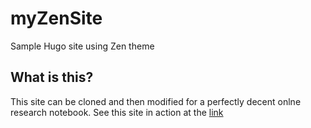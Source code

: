 # myZenSite
Sample Hugo site using Zen theme

## What is this? 

This site can be cloned and then modified for a perfectly decent onlne research notebook.
See this site in action at the [link](https://myzensite.netlify.app/)
